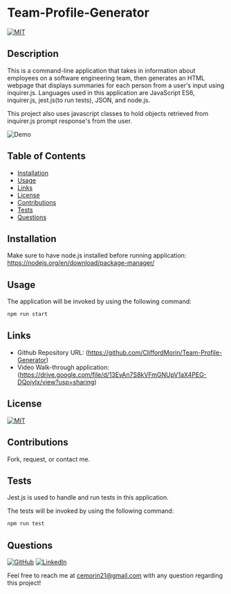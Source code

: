 # Team-Profile-Generator

[![MIT](https://img.shields.io/badge/license-MIT-green?style=plastic)](https://github.com/git/git-scm.com/blob/main/MIT-LICENSE.txt)

## Description

  This is a command-line application that takes in information about employees on a software engineering team, then generates an HTML webpage that displays summaries for each person from a user's input using inquirer.js. Languages used in this application are JavaScript ES6, inquirer.js, jest.js(to run tests), JSON, and node.js.

  This project also uses javascript classes to hold objects retrieved from inquirer.js prompt response's from the user.

  ![Demo](images/demo.gif)

## Table of Contents
  * [Installation](#installation)
  * [Usage](#usage)
  * [Links](#links)
  * [License](#license)
  * [Contributions](#contributions)
  * [Tests](#tests)
  * [Questions](#questions)
  
  
## Installation

Make sure to have node.js installed before running application:
https://nodejs.org/en/download/package-manager/

## Usage

  The application will be invoked by using the following command:

```bash
npm run start
```

 ## Links
 
  * Github Repository URL: (https://github.com/CliffordMorin/Team-Profile-Generator)
  * Video Walk-through application: (https://drive.google.com/file/d/13EvAn7S8kVFmGNUpV1aX4PEG-DQoiyIx/view?usp=sharing) 

## License

  [![MIT](https://img.shields.io/badge/license-MIT-green?style=plastic)](https://github.com/git/git-scm.com/blob/main/MIT-LICENSE.txt)

## Contributions

  Fork, request, or contact me.

## Tests

Jest.js is used to handle and run tests in this application.

The tests will be invoked by using the following command:

```bash
npm run test
```
  

## Questions

  [![GitHub](https://img.shields.io/badge/My%20GitHub-Click%20Me!-blueviolet?style=plastic&logo=GitHub)](https://github.com/CliffordMorin) 
  [![LinkedIn](https://img.shields.io/badge/My%20LinkedIn-Click%20Me!-grey?style=plastic&logo=LinkedIn&labelColor=blue)](https://www.linkedin.com/in/morin-clifford-129888a9/)

  Feel free to reach me at cemorin21@gmail.com with any question regarding this project!
  